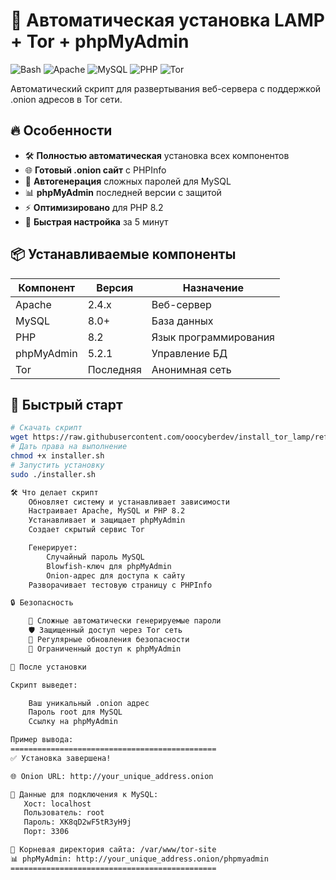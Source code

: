# 🚀 Автоматическая установка LAMP + Tor + phpMyAdmin

![Bash](https://img.shields.io/badge/-Bash-4EAA25?logo=gnu-bash&logoColor=white)
![Apache](https://img.shields.io/badge/-Apache-D22128?logo=apache&logoColor=white)
![MySQL](https://img.shields.io/badge/-MySQL-4479A1?logo=mysql&logoColor=white)
![PHP](https://img.shields.io/badge/-PHP-777BB4?logo=php&logoColor=white)
![Tor](https://img.shields.io/badge/-Tor-7D4698?logo=tor-project&logoColor=white)

Автоматический скрипт для развертывания веб-сервера с поддержкой .onion адресов в Tor сети.

## 🔥 Особенности

- 🛠️ **Полностью автоматическая** установка всех компонентов
- 🌐 **Готовый .onion сайт** с PHPInfo
- 🔐 **Автогенерация** сложных паролей для MySQL
- 📊 **phpMyAdmin** последней версии с защитой
- ⚡ **Оптимизировано** для PHP 8.2
- 🚀 **Быстрая настройка** за 5 минут

## 📦 Устанавливаемые компоненты

| Компонент       | Версия       | Назначение          |
|----------------|-------------|--------------------|
| Apache         | 2.4.x       | Веб-сервер         |
| MySQL          | 8.0+        | База данных        |
| PHP            | 8.2         | Язык программирования |
| phpMyAdmin     | 5.2.1       | Управление БД      |
| Tor            | Последняя   | Анонимная сеть     |

## 🚀 Быстрый старт

```bash
# Скачать скрипт
wget https://raw.githubusercontent.com/ooocyberdev/install_tor_lamp/refs/heads/main/install_tor_lamp.sh
# Дать права на выполнение
chmod +x installer.sh
# Запустить установку
sudo ./installer.sh

🛠️ Что делает скрипт
    Обновляет систему и устанавливает зависимости
    Настраивает Apache, MySQL и PHP 8.2
    Устанавливает и защищает phpMyAdmin
    Создает скрытый сервис Tor

    Генерирует:
        Случайный пароль MySQL
        Blowfish-ключ для phpMyAdmin
        Onion-адрес для доступа к сайту
    Разворачивает тестовую страницу с PHPInfo

🔒 Безопасность

    🔐 Сложные автоматически генерируемые пароли
    🛡️ Защищенный доступ через Tor сеть
    🔄 Регулярные обновления безопасности
    📛 Ограниченный доступ к phpMyAdmin

📌 После установки

Скрипт выведет:

    Ваш уникальный .onion адрес
    Пароль root для MySQL
    Ссылку на phpMyAdmin

Пример вывода:
==============================================
✅ Установка завершена!

🌐 Onion URL: http://your_unique_address.onion

🔑 Данные для подключения к MySQL:
   Хост: localhost
   Пользователь: root
   Пароль: XK8qD2wF5tR3yH9j
   Порт: 3306

📂 Корневая директория сайта: /var/www/tor-site
📊 phpMyAdmin: http://your_unique_address.onion/phpmyadmin
==============================================
